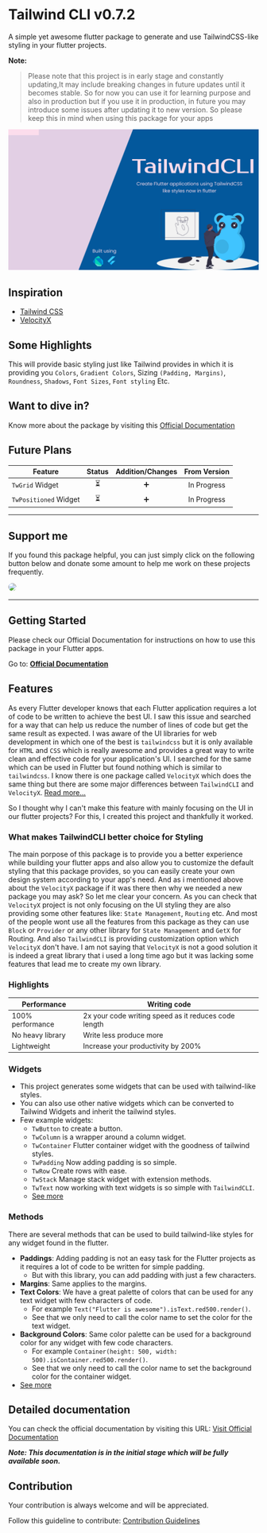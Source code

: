 # Tailwind CLI v0.7.2

A simple yet awesome flutter package to generate and use TailwindCSS-like styling in your flutter
projects.

**Note:**
> Please note that this project is in early stage and constantly updating,It may include breaking changes in future updates until it becomes stable. So for now you can use it for learning purpose and also in production but if you use it in production, in future you may introduce some issues after updating it to new version. So please keep this in mind when using this package for your apps


![TailwindCLI](./screenshots/TailwindCLI.png)

## Inspiration

- [Tailwind CSS](https://tailwindcss.com/)
- [VelocityX](https://velocityx.dev)

## Some Highlights

This will provide basic styling just like Tailwind provides in which it is providing
you `Colors`, `Gradient Colors`, Sizing `(Padding, Margins)`,
`Roundness`, `Shadows`, `Font Sizes`, `Font styling` Etc.

## Want to dive in?

Know more about the package by visiting this
[Official Documentation](https://docs.devsbuddy.com/tailwind-cli/)

## Future Plans

| Feature               | Status | Addition/Changes | From Version |
| --------------------- | :----: | :--------------: | :----------: |
| `TwGrid` Widget       |   ⏳   |        ➕        | In Progress  |
| `TwPositioned` Widget |   ⏳   |        ➕        | In Progress  |

---

## Support me

If you found this package helpful, you can just simply click on the following button below and donate some amount to help me work on these projects frequently.

<a href="https://www.buymeacoffee.com/iamspydey" target="_blank">
    <img src="https://www.buymeacoffee.com/assets/img/guidelines/download-assets-2.svg" style="height: 45px; border-radius: 12px"/>
</a>

---

## Getting Started

Please check our Official Documentation for instructions on how to use this package in your Flutter apps.

Go to: **[Official Documentation](https://docs.devsbuddy.com/tailwind-cli/)**

## Features

As every Flutter developer knows that each Flutter application requires a lot of code to be written to achieve the best UI. I saw this issue and searched for a way that can
help us reduce the number of lines of code but get the same result as expected. I was aware of the UI libraries for web development in which one of the best is `tailwindcss`
but it is only available for `HTML` and `CSS` which is really awesome and provides a great way to write clean and effective code for your application's UI. I searched for the
same which can be used in Flutter but found nothing which is similar to `tailwindcss`. I know there is one package called `VelocityX` which does the same thing but there are some major differences between `TailwindCLI` and `VelocityX`. [Read more...](#what-makes-tailwindcli-better-choice-for-styling)

So I thought why I can't make this feature with mainly focusing on the UI in our flutter projects? For this, I created this project and thankfully it worked.

### What makes TailwindCLI better choice for Styling

The main porpose of this package is to provide you a better experience while building your flutter apps and also allow you to customize the default styling that this package provides, so you can easily create your own design system according to your app's need.
And as i mentioned above about the `VelocityX` package if it was there then why we needed a new package you may ask? So let me clear your concern. As you can check that `VelocityX` project is not only focusing on the UI styling they are also providing some other features like: `State Management`, `Routing` etc. And most of the people wont use all the features from this package as they can use `Block` or `Provider` or any other library for `State Management` and `GetX` for Routing. And also `TailwindCLI` is providing customization option which `VelocityX` don't have. I am not saying that `VelocityX` is not a good solution it is indeed a great library that i used a long time ago but it was lacking some features that lead me to create my own library.

### Highlights

| Performance      | Writing code                                         |
| ---------------- | ---------------------------------------------------- |
| 100% performance | 2x your code writing speed as it reduces code length |
| No heavy library | Write less produce more                              |
| Lightweight      | Increase your productivity by 200%                   |

### Widgets

- This project generates some widgets that can be used with tailwind-like styles.
- You can also use other native widgets which can be converted to Tailwind Widgets and inherit the tailwind styles.
- Few example widgets:
  - `TwButton` to create a button.
  - `TwColumn` is a wrapper around a column widget.
  - `TwContainer` Flutter container widget with the goodness of tailwind styles.
  - `TwPadding` Now adding padding is so simple.
  - `TwRow` Create rows with ease.
  - `TwStack` Manage stack widget with extension methods.
  - `TwText` now working with text widgets is so simple with `TailwindCLI`.
  - [See more](https://docs.devsbuddy.com/tailwind-cli)

### Methods

There are several methods that can be used to build tailwind-like styles for any widget found in the flutter.

- **Paddings**: Adding padding is not an easy task for the Flutter projects as it requires a lot of code to be written for simple padding.
  - But with this library, you can add padding with just a few characters.
- **Margins**: Same applies to the margins.
- **Text Colors**: We have a great palette of colors that can be used for any text widget with few characters of code.
  - For example `Text("Flutter is awesome").isText.red500.render()`.
  - See that we only need to call the color name to set the color for the text widget.
- **Background Colors**: Same color palette can be used for a background color for any widget with few code characters.
  - For example `Container(height: 500, width: 500).isContainer.red500.render()`.
  - See that we only need to call the color name to set the background color for the container widget.
- [See more](https://docs.devsbuddy.com/tailwind-cli/)

## Detailed documentation

You can check the official documentation by visiting this URL: [Visit Official Documentation](https://docs.devsbuddy.com/tailwind-cli/)

**_Note: This documentation is in the initial stage which will be fully available soon._**

## Contribution

Your contribution is always welcome and will be appreciated.

Follow this guideline to contribute:
[Contribution Guidelines](/CONTRIBUTION.md)
